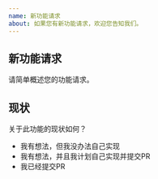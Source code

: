 ```yaml
---
name: 新功能请求
about: 如果您有新功能请求，欢迎您告知我们。
---
```

## 新功能请求

请简单概述您的功能请求。

## 现状

关于此功能的现状如何？

* 我有想法，但我没办法自己实现
* 我有想法，并且我计划自己实现并提交PR
* 我已经提交PR

